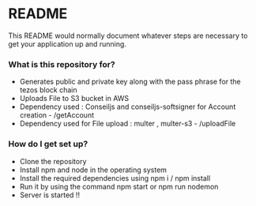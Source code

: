 # README #

This README would normally document whatever steps are necessary to get your application up and running.

### What is this repository for? ###

* Generates public and private key along with the pass phrase for the tezos block chain 
* Uploads File to S3 bucket in AWS 
* Dependency used : Conseiljs and conseiljs-softsigner for Account creation  - /getAccount
* Dependency used for File upload :  multer , multer-s3 - /uploadFile

### How do I get set up? ###

* Clone the repository
* Install npm and node in the operating system
* Install the required dependencies using npm i / npm install
* Run it by using the command npm start or npm run nodemon
* Server is started !!